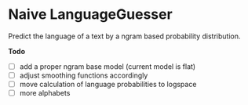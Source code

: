 # Naive LanguageGuesser

Predict the language of a text by a ngram based probability distribution.

**Todo**

-  [ ] add a proper ngram base model (current model is flat) 
-  [ ] adjust smoothing functions accordingly
-  [ ] move calculation of language probabilities to logspace
-  [ ] more alphabets
